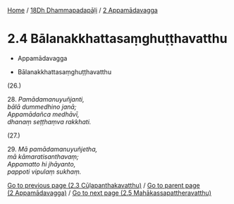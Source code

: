 
[Home](/) / [18Dh Dhammapadapāḷi](../../18Dh.md) / [2 Appamādavagga](../2.md)

# 2.4 Bālanakkhattasaṃghuṭṭhavatthu

* Appamādavagga

* Bālanakkhattasaṃghuṭṭhavatthu

(26.)

28\. _Pamādamanuyuñjanti,_  
_bālā dummedhino janā;_  
_Appamādañca medhāvī,_  
_dhanaṃ seṭṭhaṃva rakkhati._  


(27.)

29\. _Mā pamādamanuyuñjetha,_  
_mā kāmaratisanthavaṃ;_  
_Appamatto hi jhāyanto,_  
_pappoti vipulaṃ sukhaṃ._  


[Go to previous page (2.3 Cūḷapanthakavatthu)](2.3.md) / [Go to parent page (2 Appamādavagga)](../2.md) / [Go to next page (2.5 Mahākassapattheravatthu)](2.5.md)


